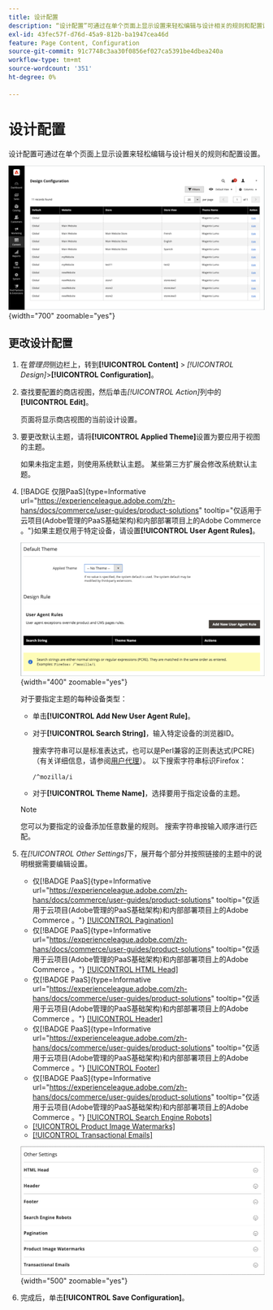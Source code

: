 ```yaml
---
title: 设计配置
description: “设计配置”可通过在单个页面上显示设置来轻松编辑与设计相关的规则和配置设置。
exl-id: 43fec57f-d76d-45a9-812b-ba1947cea46d
feature: Page Content, Configuration
source-git-commit: 91c7748c3aa30f0856ef027ca5391be4dbea240a
workflow-type: tm+mt
source-wordcount: '351'
ht-degree: 0%

---
```


# 设计配置

设计配置可通过在单个页面上显示设置来轻松编辑与设计相关的规则和配置设置。

![设计配置页](./assets/configuration.png){width="700" zoomable="yes"}

## 更改设计配置

1. 在&#x200B;_管理员_&#x200B;侧边栏上，转到&#x200B;**[!UICONTROL Content]** > _[!UICONTROL Design]_>**[!UICONTROL Configuration]**。

1. 查找要配置的商店视图，然后单击&#x200B;_[!UICONTROL Action]_&#x200B;列中的&#x200B;**[!UICONTROL Edit]**。

   页面将显示商店视图的当前设计设置。

1. 要更改默认主题，请将&#x200B;**[!UICONTROL Applied Theme]**&#x200B;设置为要应用于视图的主题。

   如果未指定主题，则使用系统默认主题。 某些第三方扩展会修改系统默认主题。

1. [!BADGE 仅限PaaS]{type=Informative url="https://experienceleague.adobe.com/zh-hans/docs/commerce/user-guides/product-solutions" tooltip="仅适用于云项目(Adobe管理的PaaS基础架构)和内部部署项目上的Adobe Commerce 。"}如果主题仅用于特定设备，请设置&#x200B;**[!UICONTROL User Agent Rules]**。

   ![用户代理规则](./assets/configuration-user-agent-rules.png){width="400" zoomable="yes"}

   对于要指定主题的每种设备类型：

   - 单击&#x200B;**[!UICONTROL Add New User Agent Rule]**。

   - 对于&#x200B;**[!UICONTROL Search String]**，输入特定设备的浏览器ID。

     搜索字符串可以是标准表达式，也可以是Perl兼容的正则表达式(PCRE)（有关详细信息，请参阅[用户代理](https://en.wikipedia.org/wiki/User_agent)）。 以下搜索字符串标识Firefox：

         /^mozilla/i
     
   - 对于&#x200B;**[!UICONTROL Theme Name]**，选择要用于指定设备的主题。

   >[!NOTE]
   >
   >您可以为要指定的设备添加任意数量的规则。 搜索字符串按输入顺序进行匹配。

1. 在&#x200B;_[!UICONTROL Other Settings]_&#x200B;下，展开每个部分并按照链接的主题中的说明根据需要编辑设置。

   - 仅[!BADGE PaaS]{type=Informative url="https://experienceleague.adobe.com/zh-hans/docs/commerce/user-guides/product-solutions" tooltip="仅适用于云项目(Adobe管理的PaaS基础架构)和内部部署项目上的Adobe Commerce 。"} [[!UICONTROL Pagination]](../catalog/navigation-product-listings.md#pagination-controls)
   - 仅[!BADGE PaaS]{type=Informative url="https://experienceleague.adobe.com/zh-hans/docs/commerce/user-guides/product-solutions" tooltip="仅适用于云项目(Adobe管理的PaaS基础架构)和内部部署项目上的Adobe Commerce 。"} [[!UICONTROL HTML Head]](page-setup.md#html-head)
   - 仅[!BADGE PaaS]{type=Informative url="https://experienceleague.adobe.com/zh-hans/docs/commerce/user-guides/product-solutions" tooltip="仅适用于云项目(Adobe管理的PaaS基础架构)和内部部署项目上的Adobe Commerce 。"} [[!UICONTROL Header]](page-setup.md#header)
   - 仅[!BADGE PaaS]{type=Informative url="https://experienceleague.adobe.com/zh-hans/docs/commerce/user-guides/product-solutions" tooltip="仅适用于云项目(Adobe管理的PaaS基础架构)和内部部署项目上的Adobe Commerce 。"} [[!UICONTROL Footer]](page-setup.md#footer)
   - 仅[!BADGE PaaS]{type=Informative url="https://experienceleague.adobe.com/zh-hans/docs/commerce/user-guides/product-solutions" tooltip="仅适用于云项目(Adobe管理的PaaS基础架构)和内部部署项目上的Adobe Commerce 。"} [[!UICONTROL Search Engine Robots]](../merchandising-promotions/seo-overview.md#search-engine-robots)
   - [[!UICONTROL Product Image Watermarks]](../catalog/product-image.md#watermarks)
   - [[!UICONTROL Transactional Emails]](../systems/email-templates.md#configure-email-templates)

   ![影响设计的其他设置](./assets/configuration-other-settings.png){width="500" zoomable="yes"}

1. 完成后，单击&#x200B;**[!UICONTROL Save Configuration]**。
